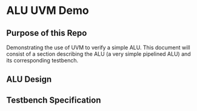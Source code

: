 # ALU UVM Demo

## Purpose of this Repo

Demonstrating the use of UVM to verify a simple ALU. This document will
consist of a section describing the ALU (a very simple pipelined ALU) and its
corresponding testbench.


## ALU Design


## Testbench Specification
